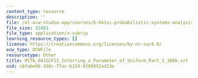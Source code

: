 ```yaml
---
content_type: resource
description: ''
file: /ol-ocw-studio-app/courses/6-041sc-probabilistic-systems-analysis-and-applied-probability-fall-2013/c6fabe86316c77acb3248399052ad23a_MIT6_041SCF13_Inferring_a_Parameter_of_Uniform_Part_1_300k.srt
file_size: 32481
file_type: application/x-subrip
learning_resource_types: []
license: https://creativecommons.org/licenses/by-nc-sa/4.0/
ocw_type: OCWFile
resourcetype: Other
title: MIT6_041SCF13_Inferring_a_Parameter_of_Uniform_Part_1_300k.srt
uid: c6fabe86-316c-77ac-b324-8399052ad23a
---
```

